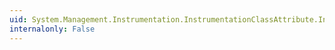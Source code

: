```yaml
---
uid: System.Management.Instrumentation.InstrumentationClassAttribute.InstrumentationType
internalonly: False
---
```

